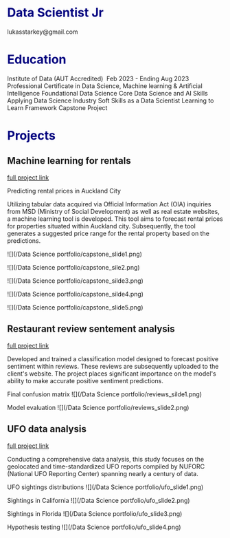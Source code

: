 <h1 style="font-size: 28px; color: #000080;">Data Scientist Jr</h1>
lukasstarkey@gmail.com

<h1 style="font-size: 28px; color: #000080;">Education</h1>
Institute of Data (AUT Accredited)  Feb 2023 - Ending Aug 2023
Professional Certificate in Data Science, Machine learning & Artificial Intelligence
	Foundational Data Science
	Core Data Science and AI Skills
	Applying Data Science Industry
	Soft Skills as a Data Scientist
	Learning to Learn Framework
	Capstone Project


<h1 style="font-size: 28px; color: #000080;">Projects</h1>

## Machine learning for rentals
[full project link](https://github.com/Lukasstarkey/Rental-price-ML-tool)

Predicting rental prices in Auckland City

Utilizing tabular data acquired via Official Information Act (OIA) inquiries from MSD (Ministry of Social Development) as well as real estate websites, a machine learning tool is developed. This tool aims to forecast rental prices for properties situated within Auckland city. Subsequently, the tool generates a suggested price range for the rental property based on the predictions.

![](/Data Science portfolio/capstone_slide1.png)

![](/Data Science portfolio/capstone_sile2.png)

![](/Data Science portfolio/capstone_silde3.png)

![](/Data Science portfolio/capstone_silde4.png)

![](/Data Science portfolio/capstone_slide5.png)

## Restaurant review sentement analysis
[full project link](https://github.com/Lukasstarkey/Sentiment-Analysis-modeling/tree/main)

Developed and trained a classification model designed to forecast positive sentiment within reviews. These reviews are subsequently uploaded to the client's website. The project places significant importance on the model's ability to make accurate positive sentiment predictions.

Final confusion matrix
![](/Data Science portfolio/reviews_silde1.png)

Model evaluation
![](/Data Science portfolio/reviews_slide2.png)

## UFO data analysis
[full project link](https://github.com/Lukasstarkey/UFO-data-analysis/tree/master)

Conducting a comprehensive data analysis, this study focuses on the geolocated and time-standardized UFO reports compiled by NUFORC (National UFO Reporting Center) spanning nearly a century of data.

UFO sightings distributions
![](/Data Science portfolio/ufo_slide1.png)

Sightings in California
![](/Data Science portfolio/ufo_slide2.png)

Sightings in Florida
![](/Data Science portfolio/ufo_slide3.png)

Hypothesis testing
![](/Data Science portfolio/ufo_slide4.png)
